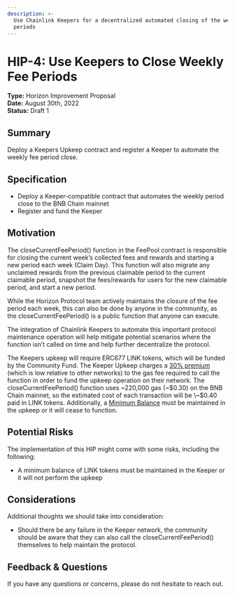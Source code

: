 ```yaml
---
description: >-
  Use Chainlink Keepers for a decentralized automated closing of the weekly fee
  periods
---
```


# HIP-4: Use Keepers to Close Weekly Fee Periods

**Type:** Horizon Improvement Proposal\
**Date:** August 30th, 2022\
**Status:** Draft 1

## Summary

Deploy a Keepers Upkeep contract and register a Keeper to automate the weekly fee period close.

## Specification

* Deploy a Keeper-compatible contract that automates the weekly period close to the BNB Chain mainnet
* Register and fund the Keeper

## Motivation

The closeCurrentFeePeriod() function in the FeePool contract is responsible for closing the current week’s collected fees and rewards and starting a new period each week (Claim Day). This function will also migrate any unclaimed rewards from the previous claimable period to the current claimable period, snapshot the fees/rewards for users for the new claimable period, and start a new period.

While the Horizon Protocol team actively maintains the closure of the fee period each week, this can also be done by anyone in the community, as the closeCurrentFeePeriod() is a public function that anyone can execute.&#x20;

The integration of Chainlink Keepers to automate this important protocol maintenance operation will help mitigate potential scenarios where the function isn’t called on time and help further decentralize the protocol.&#x20;

The Keepers upkeep will require ERC677 LINK tokens, which will be funded by the Community Fund. The Keeper Upkeep charges a [30% premium](https://docs.chain.link/docs/chainlink-keepers/supported-networks/) (which is low relative to other networks) to the gas fee required to call the function in order to fund the upkeep operation on their network. The closeCurrentFeePeriod() function uses \~220,000 gas (\~$0.30) on the BNB Chain mainnet, so the estimated cost of each transaction will be \~$0.40 paid in LINK tokens. Additionally, a [Minimum Balance](https://docs.chain.link/docs/chainlink-keepers/keeper-economics/#minimum-balance) must be maintained in the upkeep or it will cease to function.

## **Potential Risks**

The implementation of this HIP might come with some risks, including the following:

* A minimum balance of LINK tokens must be maintained in the Keeper or it will not perform the upkeep

## Considerations

Additional thoughts we should take into consideration:

* Should there be any failure in the Keeper network, the community should be aware that they can also call the closeCurrentFeePeriod() themselves to help maintain the protocol.

## Feedback & Questions

If you have any questions or concerns, please do not hesitate to reach out.
